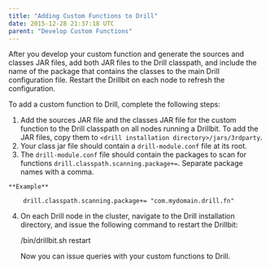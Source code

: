```yaml
---
title: "Adding Custom Functions to Drill"
date: 2015-12-28 21:37:18 UTC
parent: "Develop Custom Functions"
---
```

After you develop your custom function and generate the sources and classes
JAR files, add both JAR files to the Drill classpath, and include the name of
the package that contains the classes to the main Drill configuration file.
Restart the Drillbit on each node to refresh the configuration.

To add a custom function to Drill, complete the following steps:

  1. Add the sources JAR file and the classes JAR file for the custom function to the Drill classpath on all nodes running a Drillbit. To add the JAR files, copy them to `<drill installation directory>/jars/3rdparty`.
  2. Your class jar file should contain a `drill-module.conf` file at its root. 
  3. The `drill-module.conf` file should contain the packages to scan for functions
  	`drill.classpath.scanning.package+=`. Separate package names with a comma.
	
    **Example**
		
		drill.classpath.scanning.package+= "com.mydomain.drill.fn"
  4. On each Drill node in the cluster, navigate to the Drill installation directory, and issue the following command to restart the Drillbit:
  
        <drill installation directory>/bin/drillbit.sh restart

     Now you can issue queries with your custom functions to Drill.
